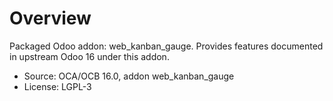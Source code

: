 # Overview

Packaged Odoo addon: web_kanban_gauge. Provides features documented in upstream Odoo 16 under this addon.

- Source: OCA/OCB 16.0, addon web_kanban_gauge
- License: LGPL-3
